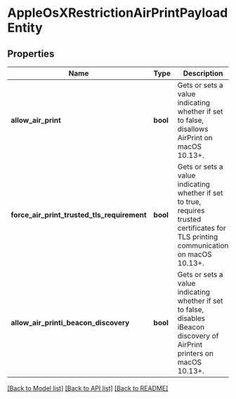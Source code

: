 # AppleOsXRestrictionAirPrintPayloadEntity

## Properties
Name | Type | Description | Notes
------------ | ------------- | ------------- | -------------
**allow_air_print** | **bool** | Gets or sets a value indicating whether if set to false, disallows AirPrint on macOS 10.13+. | [optional] 
**force_air_print_trusted_tls_requirement** | **bool** | Gets or sets a value indicating whether if set to true, requires trusted certificates for TLS printing communication on macOS 10.13+. | [optional] 
**allow_air_printi_beacon_discovery** | **bool** | Gets or sets a value indicating whether if set to false, disables iBeacon discovery of AirPrint printers on macOS 10.13+. | [optional] 

[[Back to Model list]](../README.md#documentation-for-models) [[Back to API list]](../README.md#documentation-for-api-endpoints) [[Back to README]](../README.md)


